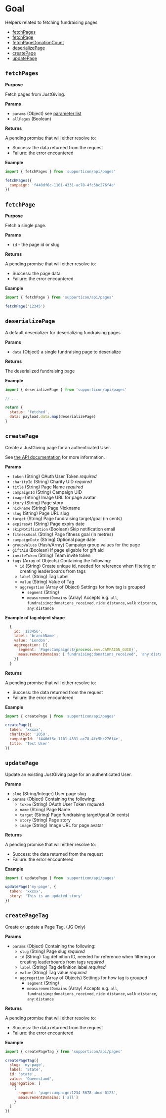 # Goal

Helpers related to fetching fundraising pages

- [fetchPages](#fetchpages)
- [fetchPage](#fetchpage)
- [fetchPageDonationCount](#fetchpagedonationcount)
- [deserializePage](#deserializepage)
- [createPage](#createpage)
- [updatePage](#updatepage)


## `fetchPages`

**Purpose**

Fetch pages from JustGiving.

**Params**

- `params` (Object) see [parameter list](../readme.md#availableparameters)
- `allPages` (Boolean)

**Returns**

A pending promise that will either resolve to:

- Success: the data returned from the request
- Failure: the error encountered

**Example**

```javascript
import { fetchPages } from 'supporticon/api/pages'

fetchPages({
  campaign: 'f440df6c-1101-4331-ac78-4fc5bc276f4e'
})
```

## `fetchPage`

**Purpose**

Fetch a single page.

**Params**

- `id` - the page id or slug

**Returns**

A pending promise that will either resolve to:

- Success: the page data
- Failure: the error encountered

**Example**

```javascript
import { fetchPage } from 'supporticon/api/pages'

fetchPage('12345')
```

## `deserializePage`

A default deserializer for deserializing fundraising pages

**Params**

- `data` {Object} a single fundraising page to deserialize

**Returns**

The deserialized fundraising page

**Example**

```javascript
import { deserializePage } from 'supporticon/api/pages'

// ...

return {
  status: 'fetched',
  data: payload.data.map(deserializePage)
}
```

## `createPage`

Create a JustGiving page for an authenticated User.

See [the API documentation](https://api.justgiving.com/docs/resources/v1/Fundraising/RegisterFundraisingPage) for more information.

**Params**

- `token` (String) OAuth User Token _required_
- `charityId` (String) Charity UID _required_
- `title` (String) Page Name _required_
- `campaignId` (String) Campaign UID
- `image` (String) Image URL for page avatar
- `story` (String) Page story
- `nickname` (String) Page Nickname
- `slug` (String) Page URL slug
- `target` (String) Page fundraising target/goal (in cents)
- `expiresAt` (String) Page expiry date
- `skipNotification` (Boolean) Skip notification email
- `fitnessGoal` (String) Page fitness goal (in metres)
- `campaignDate` (String) Optional page date
- `groupValues` (Hash/Array) Campaign group values for the page
- `giftAid` (Boolean) If page eligable for gift aid
- `inviteToken` (String) Team invite token
- `tags` (Array of Objects) Containing the following:
  - `id` (String) Create unique id, needed for reference when filtering or creating leaderboards from tags
  - `label` (String) Tag Label
  - `value` (String) Value of Tag
  - `aggregation` (Array of Object) Settings for how tag is grouped
    - `segment` (String)
    - `measurementDomains` (Array) Accepts e.g. `all`, `fundraising:donations_received`, `ride:distance`, `walk:distance`, `any:distance`

**Example of tag object shape**
```javascript
  {
    id: '123456',
    label: 'branchName',
    value: 'London',
    aggregation: [{
      segment: `Page:Campaign:${process.env.CAMPAIGN_GUID}`,
      measurementDomains: ['fundraising:donations_received', 'any:distance']
    }]
  }
```


**Returns**

A pending promise that will either resolve to:

- Success: the data returned from the request
- Failure: the error encountered

**Example**

```javascript
import { createPage } from 'supporticon/api/pages'

createPage({
  token: 'xxxxx',
  charityId: '2050',
  campaignId: 'f440df6c-1101-4331-ac78-4fc5bc276f4e',
  title: 'Test User'
})
```

## `updatePage`

Update an existing JustGiving page for an authenticated User.

**Params**

- `slug` (String/Integer) User page slug
- `params` (Object) Containing the following:
  - `token` (String) OAuth User Token _required_
  - `name` (String) Page Name
  - `target` (String) Page fundraising target/goal (in cents)
  - `story` (String) Page story
  - `image` (String) Image URL for page avatar

**Returns**

A pending promise that will either resolve to:

- Success: the data returned from the request
- Failure: the error encountered

**Example**

```javascript
import { updatePage } from 'supporticon/api/pages'

updatePage('my-page', {
  token: 'xxxxx',
  story: 'This is an updated story'
})
```

## `createPageTag`

Create or update a Page Tag. (JG Only)

**Params**

- `params` (Object) Containing the following:
  - `slug` (String) Page slug _required_
  - `id` (String) Tag definition ID, needed for reference when filtering or creating leaderboards from tags _required_
  - `label` (String) Tag definition label _required_
  - `value` (String) Tag value _required_
  - `aggregation` (Array of Objects) Settings for how tag is grouped
    - `segment` (String)
    - `measurementDomains` (Array) Accepts e.g. `all`, `fundraising:donations_received`, `ride:distance`, `walk:distance`, `any:distance`

**Returns**

A pending promise that will either resolve to:

- Success: the data returned from the request
- Failure: the error encountered

**Example**

```javascript
import { createPageTag } from 'supporticon/api/pages'

createPageTag({
  slug: 'my-page',
  label: 'State',
  id: 'state',
  value: 'Queensland',
  aggregation: [
    {
      segment: 'page:campaign:1234-5678-abcd-0123',
      measurementDomains: ['all']
    }
  ]
})
```
